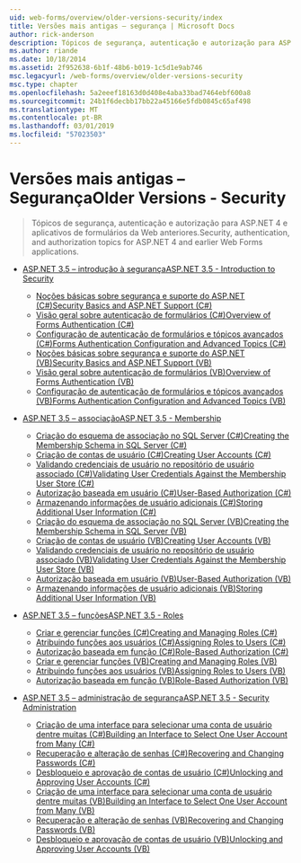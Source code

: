 ```yaml
---
uid: web-forms/overview/older-versions-security/index
title: Versões mais antigas – segurança | Microsoft Docs
author: rick-anderson
description: Tópicos de segurança, autenticação e autorização para ASP.NET 4 e aplicativos de formulários da Web anteriores.
ms.author: riande
ms.date: 10/18/2014
ms.assetid: 2f952638-6b1f-48b6-b019-1c5d1e9ab746
msc.legacyurl: /web-forms/overview/older-versions-security
msc.type: chapter
ms.openlocfilehash: 5a2eeef18163d0d408e4aba33bad7464ebf600a8
ms.sourcegitcommit: 24b1f6decbb17bb22a45166e5fdb0845c65af498
ms.translationtype: MT
ms.contentlocale: pt-BR
ms.lasthandoff: 03/01/2019
ms.locfileid: "57023503"
---
```

<a name="older-versions---security"></a><span data-ttu-id="60ce6-103">Versões mais antigas – Segurança</span><span class="sxs-lookup"><span data-stu-id="60ce6-103">Older Versions - Security</span></span>
====================
> <span data-ttu-id="60ce6-104">Tópicos de segurança, autenticação e autorização para ASP.NET 4 e aplicativos de formulários da Web anteriores.</span><span class="sxs-lookup"><span data-stu-id="60ce6-104">Security, authentication, and authorization topics for ASP.NET 4 and earlier Web Forms applications.</span></span>


- [<span data-ttu-id="60ce6-105">ASP.NET 3.5 – introdução à segurança</span><span class="sxs-lookup"><span data-stu-id="60ce6-105">ASP.NET 3.5 - Introduction to Security</span></span>](introduction/index.md)

    - [<span data-ttu-id="60ce6-106">Noções básicas sobre segurança e suporte do ASP.NET (C#)</span><span class="sxs-lookup"><span data-stu-id="60ce6-106">Security Basics and ASP.NET Support (C#)</span></span>](introduction/security-basics-and-asp-net-support-cs.md)
    - [<span data-ttu-id="60ce6-107">Visão geral sobre autenticação de formulários (C#)</span><span class="sxs-lookup"><span data-stu-id="60ce6-107">Overview of Forms Authentication (C#)</span></span>](introduction/an-overview-of-forms-authentication-cs.md)
    - [<span data-ttu-id="60ce6-108">Configuração de autenticação de formulários e tópicos avançados (C#)</span><span class="sxs-lookup"><span data-stu-id="60ce6-108">Forms Authentication Configuration and Advanced Topics (C#)</span></span>](introduction/forms-authentication-configuration-and-advanced-topics-cs.md)
    - [<span data-ttu-id="60ce6-109">Noções básicas sobre segurança e suporte do ASP.NET (VB)</span><span class="sxs-lookup"><span data-stu-id="60ce6-109">Security Basics and ASP.NET Support (VB)</span></span>](introduction/security-basics-and-asp-net-support-vb.md)
    - [<span data-ttu-id="60ce6-110">Visão geral sobre autenticação de formulários (VB)</span><span class="sxs-lookup"><span data-stu-id="60ce6-110">Overview of Forms Authentication (VB)</span></span>](introduction/an-overview-of-forms-authentication-vb.md)
    - [<span data-ttu-id="60ce6-111">Configuração de autenticação de formulários e tópicos avançados (VB)</span><span class="sxs-lookup"><span data-stu-id="60ce6-111">Forms Authentication Configuration and Advanced Topics (VB)</span></span>](introduction/forms-authentication-configuration-and-advanced-topics-vb.md)
- [<span data-ttu-id="60ce6-112">ASP.NET 3.5 – associação</span><span class="sxs-lookup"><span data-stu-id="60ce6-112">ASP.NET 3.5 - Membership</span></span>](membership/index.md)

    - [<span data-ttu-id="60ce6-113">Criação do esquema de associação no SQL Server (C#)</span><span class="sxs-lookup"><span data-stu-id="60ce6-113">Creating the Membership Schema in SQL Server (C#)</span></span>](membership/creating-the-membership-schema-in-sql-server-cs.md)
    - [<span data-ttu-id="60ce6-114">Criação de contas de usuário (C#)</span><span class="sxs-lookup"><span data-stu-id="60ce6-114">Creating User Accounts (C#)</span></span>](membership/creating-user-accounts-cs.md)
    - [<span data-ttu-id="60ce6-115">Validando credenciais de usuário no repositório de usuário associado (C#)</span><span class="sxs-lookup"><span data-stu-id="60ce6-115">Validating User Credentials Against the Membership User Store (C#)</span></span>](membership/validating-user-credentials-against-the-membership-user-store-cs.md)
    - [<span data-ttu-id="60ce6-116">Autorização baseada em usuário (C#)</span><span class="sxs-lookup"><span data-stu-id="60ce6-116">User-Based Authorization (C#)</span></span>](membership/user-based-authorization-cs.md)
    - [<span data-ttu-id="60ce6-117">Armazenando informações de usuário adicionais (C#)</span><span class="sxs-lookup"><span data-stu-id="60ce6-117">Storing Additional User Information (C#)</span></span>](membership/storing-additional-user-information-cs.md)
    - [<span data-ttu-id="60ce6-118">Criação do esquema de associação no SQL Server (VB)</span><span class="sxs-lookup"><span data-stu-id="60ce6-118">Creating the Membership Schema in SQL Server (VB)</span></span>](membership/creating-the-membership-schema-in-sql-server-vb.md)
    - [<span data-ttu-id="60ce6-119">Criação de contas de usuário (VB)</span><span class="sxs-lookup"><span data-stu-id="60ce6-119">Creating User Accounts (VB)</span></span>](membership/creating-user-accounts-vb.md)
    - [<span data-ttu-id="60ce6-120">Validando credenciais de usuário no repositório de usuário associado (VB)</span><span class="sxs-lookup"><span data-stu-id="60ce6-120">Validating User Credentials Against the Membership User Store (VB)</span></span>](membership/validating-user-credentials-against-the-membership-user-store-vb.md)
    - [<span data-ttu-id="60ce6-121">Autorização baseada em usuário (VB)</span><span class="sxs-lookup"><span data-stu-id="60ce6-121">User-Based Authorization (VB)</span></span>](membership/user-based-authorization-vb.md)
    - [<span data-ttu-id="60ce6-122">Armazenando informações de usuário adicionais (VB)</span><span class="sxs-lookup"><span data-stu-id="60ce6-122">Storing Additional User Information (VB)</span></span>](membership/storing-additional-user-information-vb.md)
- [<span data-ttu-id="60ce6-123">ASP.NET 3.5 – funções</span><span class="sxs-lookup"><span data-stu-id="60ce6-123">ASP.NET 3.5 - Roles</span></span>](roles/index.md)

    - [<span data-ttu-id="60ce6-124">Criar e gerenciar funções (C#)</span><span class="sxs-lookup"><span data-stu-id="60ce6-124">Creating and Managing Roles (C#)</span></span>](roles/creating-and-managing-roles-cs.md)
    - [<span data-ttu-id="60ce6-125">Atribuindo funções aos usuários (C#)</span><span class="sxs-lookup"><span data-stu-id="60ce6-125">Assigning Roles to Users (C#)</span></span>](roles/assigning-roles-to-users-cs.md)
    - [<span data-ttu-id="60ce6-126">Autorização baseada em função (C#)</span><span class="sxs-lookup"><span data-stu-id="60ce6-126">Role-Based Authorization (C#)</span></span>](roles/role-based-authorization-cs.md)
    - [<span data-ttu-id="60ce6-127">Criar e gerenciar funções (VB)</span><span class="sxs-lookup"><span data-stu-id="60ce6-127">Creating and Managing Roles (VB)</span></span>](roles/creating-and-managing-roles-vb.md)
    - [<span data-ttu-id="60ce6-128">Atribuindo funções aos usuários (VB)</span><span class="sxs-lookup"><span data-stu-id="60ce6-128">Assigning Roles to Users (VB)</span></span>](roles/assigning-roles-to-users-vb.md)
    - [<span data-ttu-id="60ce6-129">Autorização baseada em função (VB)</span><span class="sxs-lookup"><span data-stu-id="60ce6-129">Role-Based Authorization (VB)</span></span>](roles/role-based-authorization-vb.md)
- [<span data-ttu-id="60ce6-130">ASP.NET 3.5 – administração de segurança</span><span class="sxs-lookup"><span data-stu-id="60ce6-130">ASP.NET 3.5 - Security Administration</span></span>](admin/index.md)

    - [<span data-ttu-id="60ce6-131">Criação de uma interface para selecionar uma conta de usuário dentre muitas (C#)</span><span class="sxs-lookup"><span data-stu-id="60ce6-131">Building an Interface to Select One User Account from Many (C#)</span></span>](admin/building-an-interface-to-select-one-user-account-from-many-cs.md)
    - [<span data-ttu-id="60ce6-132">Recuperação e alteração de senhas (C#)</span><span class="sxs-lookup"><span data-stu-id="60ce6-132">Recovering and Changing Passwords (C#)</span></span>](admin/recovering-and-changing-passwords-cs.md)
    - [<span data-ttu-id="60ce6-133">Desbloqueio e aprovação de contas de usuário (C#)</span><span class="sxs-lookup"><span data-stu-id="60ce6-133">Unlocking and Approving User Accounts (C#)</span></span>](admin/unlocking-and-approving-user-accounts-cs.md)
    - [<span data-ttu-id="60ce6-134">Criação de uma interface para selecionar uma conta de usuário dentre muitas (VB)</span><span class="sxs-lookup"><span data-stu-id="60ce6-134">Building an Interface to Select One User Account from Many (VB)</span></span>](admin/building-an-interface-to-select-one-user-account-from-many-vb.md)
    - [<span data-ttu-id="60ce6-135">Recuperação e alteração de senhas (VB)</span><span class="sxs-lookup"><span data-stu-id="60ce6-135">Recovering and Changing Passwords (VB)</span></span>](admin/recovering-and-changing-passwords-vb.md)
    - [<span data-ttu-id="60ce6-136">Desbloqueio e aprovação de contas de usuário (VB)</span><span class="sxs-lookup"><span data-stu-id="60ce6-136">Unlocking and Approving User Accounts (VB)</span></span>](admin/unlocking-and-approving-user-accounts-vb.md)
